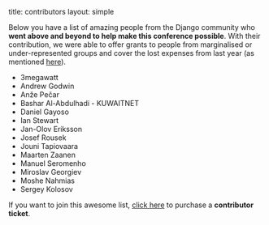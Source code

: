 title: contributors
layout: simple

Below you have a list of amazing people from the Django community who **went above and beyond to help make this conference possible**. With their contribution, we were able to offer grants to people from marginalised or under-represented groups and cover the lost expenses from last year (as mentioned [here](/about/tickets/)).

- 3megawatt
- Andrew Godwin
- Anže Pečar
- Bashar Al-Abdulhadi - KUWAITNET
- Daniel Gayoso
- Ian Stewart
- Jan-Olov Eriksson
- Josef Rousek
- Jouni Tapiovaara
- Maarten Zaanen
- Manuel Seromenho
- Miroslav Georgiev
- Moshe Nahmias
- Sergey Kolosov

If you want to join this awesome list, [click here](/about/tickets/) to purchase a **contributor ticket**.
